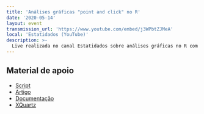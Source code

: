 ```yaml
---
title: 'Análises gráficas "point and click" no R'
date: '2020-05-14'
layout: event
transmission_url: 'https://www.youtube.com/embed/j3WPbtZJMeA'
local: 'Estatidados (YouTube)'
description: >-
  Live realizada no canal Estatidados sobre análises gráficas no R com o pacote Esquisse.
---
```


## Material de apoio
  * [Script](https://github.com/acsjunior/esquisse-example)
  * [Artigo](https://www.linkedin.com/pulse/interface-drag-drop-para-construção-de-gráficos-r-da-silva-júnior/)
  * [Documentação](https://dreamrs.github.io/esquisse/index.html)
  * [XQuartz](https://www.xquartz.org/)